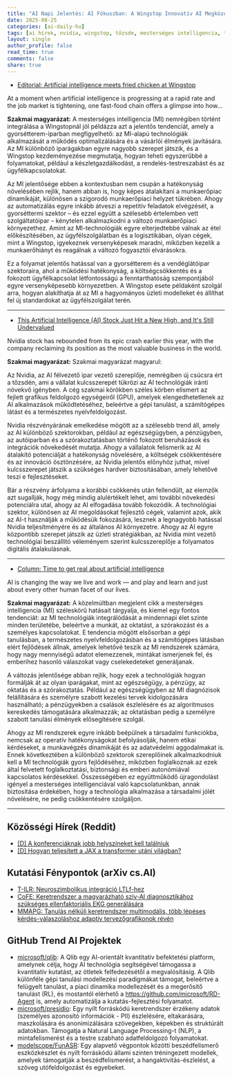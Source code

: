 ```yaml
---
title: "AI Napi Jelentés: AI Fókuszban: A Wingstop Innovatív AI Megközelítése, Az Nvidia Részvényárfolyamának Emelkedése, és Felszólítás a Realizmusra az AI Integrációjában (2025-08-25)"
date: 2025-08-25
categories: [ai-daily-hu]
tags: [ai hírek, nvidia, wingstop, tőzsde, mesterséges intelligencia, technológiai trendek, ipari kommentár]
layout: single
author_profile: false
read_time: true
comments: false
share: true
---
```

- [Editorial: Artificial intelligence meets fried chicken at Wingstop](https://www.thetimes-tribune.com/2025/08/25/wingstop-artificial-intelligence-ai-fast-food/)

At a moment when artificial intelligence is progressing at a rapid rate and the job market is tightening, one fast-food chain offers a glimpse into how...

**Szakmai magyarázat:**
A mesterséges intelligencia (MI) nemrégiben történt integrálása a Wingstopnál jól példázza azt a jelentős tendenciát, amely a gyorsétterem-iparban megfigyelhető: az MI-alapú technológiák alkalmazását a működés optimalizálására és a vásárlói élmények javítására. Az MI különböző iparágakban egyre nagyobb szerepet játszik, és a Wingstop kezdeményezése megmutatja, hogyan teheti egyszerűbbé a folyamatokat, például a készletgazdálkodást, a rendelés-testreszabást és az ügyfélkapcsolatokat.

Az MI jelentősége ebben a kontextusban nem csupán a hatékonyság növelésében rejlik, hanem abban is, hogy képes átalakítani a munkaerőpiac dinamikáját, különösen a szigorodó munkaerőpiaci helyzet tükrében. Ahogy az automatizálás egyre inkább átveszi a repetitív feladatok elvégzését, a gyorséttermi szektor – és ezzel együtt a szélesebb értelemben vett szolgáltatóipar – kénytelen alkalmazkodni a változó munkaerőpiaci környezethez. Amint az MI-technológiák egyre elterjedtebbé válnak az étel előkészítésében, az ügyfélszolgálatban és a logisztikában, olyan cégek, mint a Wingstop, igyekeznek versenyképesek maradni, miközben kezelik a munkaerőhiányt és reagálnak a változó fogyasztói elvárásokra.

Ez a folyamat jelentős hatással van a gyorsétterem és a vendéglátóipar szektoraira, ahol a működési hatékonyság, a költségcsökkentés és a fokozott ügyfélkapcsolat létfontosságú a fenntarthatóság szempontjából egyre versenyképesebb környezetben. A Wingstop esete példaként szolgál arra, hogyan alakíthatja át az MI a hagyományos üzleti modelleket és állíthat fel új standardokat az ügyfélszolgálat terén.

---
- [This Artificial Intelligence (AI) Stock Just Hit a New High, and It's Still Undervalued](https://www.nasdaq.com/articles/artificial-intelligence-ai-stock-just-hit-new-high-and-its-still-undervalued)

Nvidia stock has rebounded from its epic crash earlier this year, with the company reclaiming its position as the most valuable business in the world.

**Szakmai magyarázat:**
Szakmai magyarázat magyarul:

Az Nvidia, az AI félvezető ipar vezető szereplője, nemrégiben új csúcsra ért a tőzsdén, ami a vállalat kulcsszerepét tükrözi az AI technológiák iránti növekvő igényben. A cég szakmai körökben széles körben elismert az fejlett grafikus feldolgozó egységeiről (GPU), amelyek elengedhetetlenek az AI alkalmazások működtetéséhez, beleértve a gépi tanulást, a számítógépes látást és a természetes nyelvfeldolgozást.

Nvidia részvényárának emelkedése mögött az a szélesebb trend áll, amely az AI különböző szektorokban, például az egészségügyben, a pénzügyben, az autóiparban és a szórakoztatásban történő fokozott beruházások és integrációk növekedését mutatja. Ahogy a vállalatok felismerik az AI átalakító potenciálját a hatékonyság növelésére, a költségek csökkentésére és az innováció ösztönzésére, az Nvidia jelentős előnyhöz juthat, mivel kulcsszerepet játszik a szükséges hardver biztosításában, amely lehetővé teszi e fejlesztéseket.

Bár a részvény árfolyama a korábbi csökkenés után fellendült, az elemzők azt sugallják, hogy még mindig alulértékelt lehet, ami további növekedési potenciálra utal, ahogy az AI elfogadása tovább fokozódik. A technológiai szektor, különösen az AI megoldásokat fejlesztő cégek, valamint azok, akik az AI-t használják a működésük fokozására, lesznek a legnagyobb hatással Nvidia teljesítményére és az általános AI környezetre. Ahogy az AI egyre központibb szerepet játszik az üzleti stratégiákban, az Nvidia mint vezető technológiai beszállító véleményem szerint kulcsszereplője a folyamatos digitális átalakulásnak.

---
- [Column: Time to get real about artificial intelligence](https://www.chicagotribune.com/2025/08/24/column-time-to-get-real-about-artificial-intelligence/)

AI is changing the way we live and work — and play and learn and just about every other human facet of our lives.

**Szakmai magyarázat:**
A közelmúltban megjelent cikk a mesterséges intelligencia (MI) széleskörű hatásait tárgyalja, és kiemel egy fontos tendenciát: az MI technológiák integrálódását a mindennapi élet szinte minden területébe, beleértve a munkát, az oktatást, a szórakozást és a személyes kapcsolatokat. E tendencia mögött elsősorban a gépi tanulásban, a természetes nyelvfeldolgozásban és a számítógépes látásban elért fejlődések állnak, amelyek lehetővé teszik az MI rendszerek számára, hogy nagy mennyiségű adatot elemezzenek, mintákat ismerjenek fel, és emberihez hasonló válaszokat vagy cselekedeteket generáljanak.

A változás jelentősége abban rejlik, hogy ezek a technológiák hogyan formálják át az olyan iparágakat, mint az egészségügy, a pénzügy, az oktatás és a szórakoztatás. Például az egészségügyben az MI diagnózisok felállítására és személyre szabott kezelési tervek kidolgozására használható; a pénzügyekben a csalások észlelésére és az algoritmusos kereskedés támogatására alkalmazzák; az oktatásban pedig a személyre szabott tanulási élmények elősegítésére szolgál.

Ahogy az MI rendszerek egyre inkább beépülnek a társadalmi funkciókba, nemcsak az operatív hatékonyságokat befolyásolják, hanem etikai kérdéseket, a munkavégzés dinamikáját és az adatvédelmi aggodalmakat is. Ennek következtében a különböző szektorok szereplőinek alkalmazkodniuk kell a MI technológiák gyors fejlődéséhez, miközben foglalkoznak az ezek által felvetett foglalkoztatási, biztonsági és emberi autonómiával kapcsolatos kérdésekkel. Összességében ez együttműködő újragondolást igényel a mesterséges intelligenciával való kapcsolatunkban, annak biztosítása érdekében, hogy a technológia alkalmazása a társadalmi jólét növelésére, ne pedig csökkentésére szolgáljon.

---
## Közösségi Hírek (Reddit)
- [[D] A konferenciáknak jobb helyszíneket kell találniuk](https://www.reddit.com/r/MachineLearning/comments/1mtfikh/d_conferences_need_to_find_better_venues/)
- [[D] Hogyan teljesített a JAX a transformer utáni világban?](https://www.reddit.com/r/MachineLearning/comments/1mybwih/d_how_did_jax_fare_in_the_post_transformer_world/)

## Kutatási Fénypontok (arXiv cs.AI)
- [T-ILR: Neuroszimbolikus integráció LTLf-hez](https://arxiv.org/abs/2508.15943)
- [CoFE: Keretrendszer a magyarázható szív-AI diagnosztikához szükséges ellenfaktoriális EKG generálására](https://arxiv.org/abs/2508.16033)
- [MMAPG: Tanulás nélküli keretrendszer multimodális, több lépéses kérdés-válaszoláshoz adaptív tervezőgrafikonok révén](https://arxiv.org/abs/2508.16051)

## GitHub Trend AI Projektek
- [microsoft/qlib](microsoft/qlib): A Qlib egy AI-orientált kvantitatív befektetési platform, amelynek célja, hogy AI technológia segítségével támogassa a kvantitatív kutatást, az ötletek felfedezésétől a megvalósításig. A Qlib különféle gépi tanulási modellezési paradigmákat támogat, beleértve a felügyelt tanulást, a piaci dinamika modellezését és a megerősítő tanulást (RL), és mostantól elérhető a https://github.com/microsoft/RD-Agent is, amely automatizálja a kutatás-fejlesztési folyamatot.
- [microsoft/presidio](microsoft/presidio): Egy nyílt forráskódú keretrendszer érzékeny adatok (személyes azonosító információk - PII) észlelésére, eltakarására, maszkolására és anonimizálására szövegekben, képekben és struktúrált adatokban. Támogatja a Natural Language Processing-t (NLP), a mintafelismerést és a testre szabható adatfeldolgozó folyamatokat.
- [modelscope/FunASR](modelscope/FunASR): Egy alapvető végpontok közötti beszédfelismerő eszközkészlet és nyílt forráskódú állami szinten tréningezett modellek, amelyek támogatják a beszédfelismerést, a hangaktivitás-észlelést, a szöveg utófeldolgozást és egyebeket.